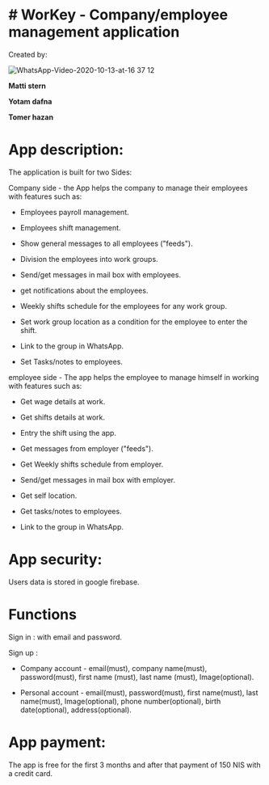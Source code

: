 # # WorKey - Company/employee management application
 
Created by:

![WhatsApp-Video-2020-10-13-at-16 37 12](https://user-images.githubusercontent.com/45067010/95869091-b12f4f80-0d73-11eb-8038-0b315c44b572.gif)

**Matti stern**

**Yotam dafna**

**Tomer hazan**

# App description:

The application is built for two Sides:

Company side - the App helps the company to manage their employees with features such as:

* Employees payroll management.

* Employees shift management.

* Show general messages to all employees ("feeds").

* Division the employees into work groups.

* Send/get messages in mail box with employees.

* get notifications about the employees.
 
* Weekly shifts schedule for the employees for any work group.

* Set work group location as a condition for the employee to enter the shift.

* Link to the group in WhatsApp.

* Set Tasks/notes to employees.

employee side - The app helps the employee to manage himself in working with features such as:

* Get wage details at work.

* Get shifts details at work.

* Entry the shift using the app.

* Get messages from employer ("feeds").

* Get Weekly shifts schedule from employer.

* Send/get messages in mail box with employer.

* Get self location.

* Get tasks/notes to employees.

* Link to the group in WhatsApp.

# App security:

Users data is stored in google firebase.

# Functions

Sign in : with email and password.
 
Sign up :

 * Company account - email(must), company name(must), password(must), first name (must), last name (must), Image(optional).
 
 * Personal account - email(must), password(must), first name(must), last name(must), Image(optional), phone number(optional), birth date(optional), address(optional).
 
 # App payment:
 
 The app is free for the first 3 months and after that payment of 150 NIS with a credit card.
